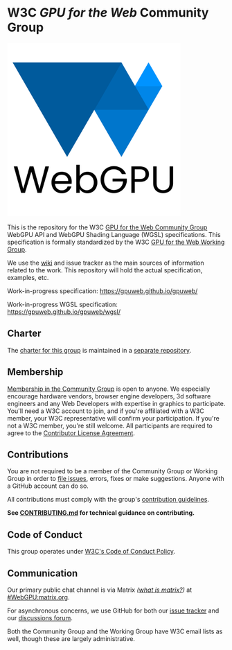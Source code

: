 # W3C _GPU for the Web_ Community Group

<img alt="WebGPU logo" src="logo/webgpu-responsive.svg" width="400">

This is the repository for the W3C
[GPU for the Web Community Group](https://www.w3.org/community/gpu/)
WebGPU API and WebGPU Shading Language (WGSL) specifications.
This specification is formally standardized by the W3C
[GPU for the Web Working Group](https://www.w3.org/2020/gpu/).

We use the [wiki](https://github.com/gpuweb/gpuweb/wiki) and issue tracker as
the main sources of information related to the work.
This repository will hold the actual specification, examples, etc.

Work-in-progress specification: <https://gpuweb.github.io/gpuweb/>

Work-in-progress WGSL specification: <https://gpuweb.github.io/gpuweb/wgsl/>

## Charter

The [charter for this group](https://gpuweb.github.io/admin/cg-charter.html) is
maintained in a [separate repository](https://github.com/gpuweb/admin).

## Membership

[Membership in the Community Group](https://www.w3.org/community/gpu/) is open
to anyone. We especially encourage hardware vendors, browser engine developers,
3d software engineers and any Web Developers with expertise in graphics to
participate. You'll need a W3C account to join, and if you're affiliated with a
W3C member, your W3C representative will confirm your participation. If you're
not a W3C member, you're still welcome. All participants are required to agree
to the [Contributor License Agreement](https://www.w3.org/community/about/agreements/cla/).

## Contributions

You are not required to be a member of the Community Group or Working Group in order to
[file issues](https://github.com/gpuweb/gpuweb/issues), errors, fixes or make suggestions.
Anyone with a GitHub account can do so.

All contributions must comply with the group's
[contribution guidelines](https://github.com/gpuweb/admin/blob/master/CONTRIBUTING.md).

**See [CONTRIBUTING.md](CONTRIBUTING.md) for technical guidance on contributing.**

## Code of Conduct

This group operates under [W3C's Code of Conduct Policy](http://www.w3.org/Consortium/cepc/).

## Communication

Our primary public chat channel is via Matrix *([what is matrix?](https://matrix.org/docs/chat_basics/matrix-for-im/))* at [#WebGPU:matrix.org](https://matrix.to/#/#WebGPU:matrix.org).

For asynchronous concerns, we use GitHub for both our [issue tracker](https://github.com/gpuweb/gpuweb/issues) and our [discussions forum](https://github.com/gpuweb/gpuweb/discussions).

Both the Community Group and the Working Group have W3C email lists as well, though these are largely administrative.
